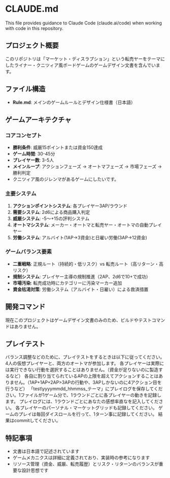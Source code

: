 # CLAUDE.md

This file provides guidance to Claude Code (claude.ai/code) when working with code in this repository.

## プロジェクト概要

このリポジトリは「マーケット・ディスラプション」という転売ヤーをテーマにしたライナー・クニツィア風ボードゲームのゲームデザイン文書を含んでいます。

## ファイル構造

- **Rule.md**: メインのゲームルールとデザイン仕様書（日本語）

## ゲームアーキテクチャ

### コアコンセプト
- **勝利条件**: 威厳15ポイントまたは資金150達成
- **ゲーム時間**: 30-45分
- **プレイヤー数**: 3-5人
- **メインループ**: アクションフェーズ → オートマフェーズ → 市場フェーズ → 勝利判定
- クニツィア風のジレンマがあるゲームにしたいです。

### 主要システム
1. **アクションポイントシステム**: 各プレイヤー3AP/ラウンド
2. **需要システム**: 2d6による商品購入判定
3. **威厳システム**: -5～+15の評判システム
4. **オートマシステム**: メーカー・オートマと転売ヤー・オートマの自動プレイヤー
5. **労働システム**: アルバイト(1AP→3資金)と日雇い労働(3AP→12資金)

### ゲームバランス要素
- **二重戦略**: 正規ルート（持続的・低リスク）vs 転売ルート（高リターン・高リスク）
- **規制システム**: プレイヤー主導の規制推進（2AP、2d6で10+で成功）
- **市場汚染**: 転売成功時にカテゴリーに汚染マーカー追加
- **資金枯渇対策**: 労働システム（アルバイト・日雇い）による救済措置

## 開発コマンド

現在このプロジェクトはゲームデザイン文書のみのため、ビルドやテストコマンドはありません。

## プレイテスト

バランス調整などのために、プレイテストをするときは以下に従ってください。
4人の仮想プレイヤーと、両方のオートマが参加します。
各プレイヤーは実際には実行できない行動を選択することはありません。（資金が足りないのに製造するなど）
各自に割り当てられているAPの上限を超えてアクションすることはありません。（1AP+1AP+2AP>3APの行動や、3APしかないのに4アクション目を行うなど）
「test\yyyymmdd_hhmmss_テーマ」にプレイログを保存してください。1ファイルが1ゲーム分で、1ラウンドごとに各プレイヤーの動きを記録します。
プレイログには、1ラウンドごとにあなたの感想率直なを記入してください。
各プレイヤーのパーソナル・マーケットグリッドも記録してください。
ゲームのプレイは毎回ダイスロールを行って、1ターン事に記録してください。
結果はcommitしてください。

## 特記事項

- 文書は日本語で記述されています
- ゲームメカニクスは詳細に定義されており、実装時の参考になります
- リソース管理（資金、威厳、転売履歴）とリスク・リターンのバランスが重要な設計思想です